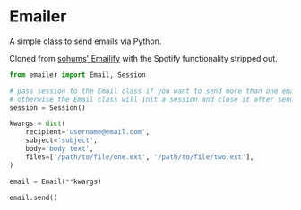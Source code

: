 # Emailer

A simple class to send emails via Python.

Cloned from [sohums' Emailify](https://github.com/sohums/Emailify) with the Spotify functionality stripped out.

```python
from emailer import Email, Session

# pass session to the Email class if you want to send more than one email
# otherwise the Email class will init a session and close it after sending
session = Session()

kwargs = dict(
    recipient='username@email.com',
    subject='subject',
    body='body text',
    files=['/path/to/file/one.ext', '/path/to/file/two.ext'],
)

email = Email(**kwargs)

email.send()
```
